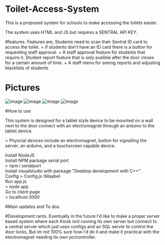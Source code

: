 # Toilet-Access-System
This is a proposed system for schools to make accessing the toilets easier.


<p>The system uses HTML and JS but requires a SENTRAL API KEY.</p>
#features.
Features are; 
  Students need to scan their Sentral ID card to access the toilet.
    + If students don't have an ID card there is a button for requesting staff approval.
    + A staff approval feature for students that require it.
  Student report feature that is only avalible after the door closes for a certain amount of time.
    + A staff menu for seeing reports and adjusting blacklists of students

  # Pictures
  ![image](https://github.com/Waffle408/Toilet-Access-System/assets/96460369/f8d8b0c3-0780-4d69-9d44-693c3c64b6e7)
  ![image](https://github.com/Waffle408/Toilet-Access-System/assets/96460369/57dbf77d-ccd1-4dd1-91ef-b7f4238211b1)
![image](https://github.com/Waffle408/Toilet-Access-System/assets/96460369/4d3a9c87-5286-4821-aa19-715ddc9fca1a)
![image](https://github.com/Waffle408/Toilet-Access-System/assets/96460369/9d4a0368-6180-41c9-b775-a4dcc1984649)

    


#How to use
<p>This system is designed for a tablet style device to be mounted on a wall next to the door connect with an electromagnet through an arduino to the tablet device.</p>
<p>  > Physcial devices include an electromagnet, button for signalling the server, an arduino, and a touchscreen capable device.</p>
Install NodeJS<br>
Install NPM package serial port<br>
  > npm i serialport<br>
Install visualstudio with package "Desktop development with C++" <br>
Config > Config.js (Maybe)   <br>
Run app.js <br>
  > node app<br>
Go to client page<br>
  > localhost:3000 <br>




#Main updates and To dos.



#Development rants.
Eventually in the future I'd like to make a proper server based system where each Kiosk isnt running its own server but connect to a central server which just uses configs and an SQL server to control the door locks, But im not 100% sure how i'd do it and make it practical with the electromagnet needing its own pc/controller. 

